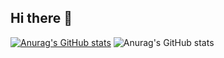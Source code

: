 ## Hi there 👋

<!--
**yuhanghong123/yuhanghong123** is a ✨ _special_ ✨ repository because its `README.md` (this file) appears on your GitHub profile.

Here are some ideas to get you started:

- 🔭 I’m currently working on ...
- 🌱 I’m currently learning ...
- 👯 I’m looking to collaborate on ...
- 🤔 I’m looking for help with ...
- 💬 Ask me about ...
- 📫 How to reach me: ...
- 😄 Pronouns: ...
- ⚡ Fun fact: ...
-->
[![Anurag's GitHub stats](https://github-readme-stats.vercel.app/api?username=yuhanghong123)](https://github.com/yuhanghong123/github-readme-stats)
![Anurag's GitHub stats](https://github-readme-stats.vercel.app/api?username=anuraghazra&count_private=true)
